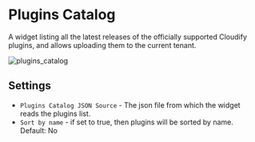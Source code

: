 # Plugins Catalog
A widget listing all the latest releases of the officially supported Cloudify plugins, and allows uploading them to the current tenant. 

![plugins_catalog](https://docs.cloudify.co/5.1/images/ui/widgets/plugins-catalog.png)


## Settings

* `Plugins Catalog JSON Source`  - The json file from which the widget reads the plugins list. 
* `Sort by name` -  if set to true, then plugins will be sorted by name. Default: No

